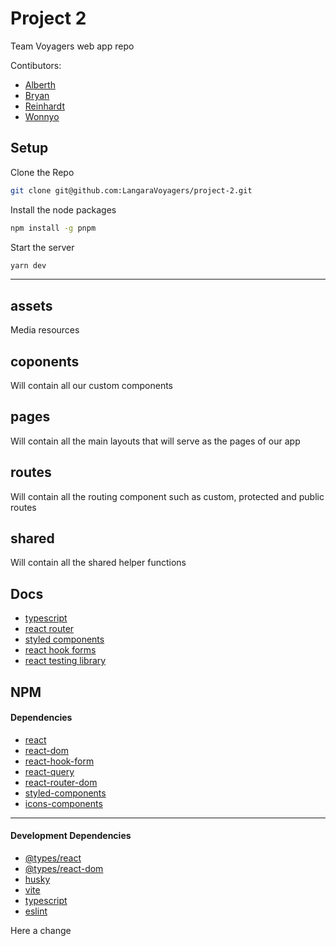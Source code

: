 # Project 2 
Team Voyagers web app repo

Contibutors:
- [Alberth](https://github.com/ALFAROSO)
- [Bryan](https://github.com/BryanCaldeira)
- [Reinhardt](https://github.com/ReinhardtBotha)
- [Wonnyo](https://github.com/whamester)

## Setup

Clone the Repo
```bash
git clone git@github.com:LangaraVoyagers/project-2.git
```

Install the node packages
```bash
npm install -g pnpm
```

Start the server

```bash
yarn dev
```

---

## assets
Media resources

## coponents 
Will contain all our custom components

## pages
Will contain all the main layouts that will serve as the pages of our app

## routes
Will contain all the routing component such as custom, protected and public routes

## shared
Will contain all the shared helper functions

## Docs
- [typescript](https://www.typescriptlang.org/docs/handbook/intro.html)
- [react router](https://reactrouter.com/en/main/start/tutorial#the-root-route)
- [styled components](https://styled-components.com/docs/basics#getting-started)
- [react hook forms](https://react-hook-form.com/get-started#Quickstart)
- [react testing library](https://testing-library.com/docs/react-testing-library/example-intro)

## NPM
#### Dependencies
- [react](https://www.npmjs.com/package/react)
- [react-dom](https://www.npmjs.com/package/react-dom)
- [react-hook-form](https://www.npmjs.com/package/react-hook-form)
- [react-query](https://www.npmjs.com/package/react-query)
- [react-router-dom](https://www.npmjs.com/package/react-router-dom)
- [styled-components](https://www.npmjs.com/package/styled-components)
- [icons-components](https://www.npmjs.com/package/@phosphor-icons/react)
---

#### Development Dependencies
- [@types/react](https://www.npmjs.com/package/@types/react)
- [@types/react-dom](https://www.npmjs.com/package/@types/react-dom)
- [husky](https://www.npmjs.com/package/husky)
- [vite](https://www.npmjs.com/package/vite)
- [typescript](https://www.npmjs.com/package/typescript) 
- [eslint](https://www.npmjs.com/package/eslint) 


Here a change